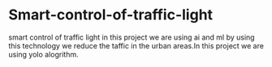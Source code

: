 # Smart-control-of-traffic-light
smart control of traffic light in this project we are using ai and ml by using this technology we reduce the taffic in the urban areas.In this project we are using yolo alogrithm.
